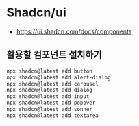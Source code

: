 # Shadcn/ui

- https://ui.shadcn.com/docs/components

## 활용할 컴포넌트 설치하기

```bash
npx shadcn@latest add button
npx shadcn@latest add alert-dialog
npx shadcn@latest add carousel
npx shadcn@latest add dialog
npx shadcn@latest add input
npx shadcn@latest add popover
npx shadcn@latest add sonner
npx shadcn@latest add textarea
```
